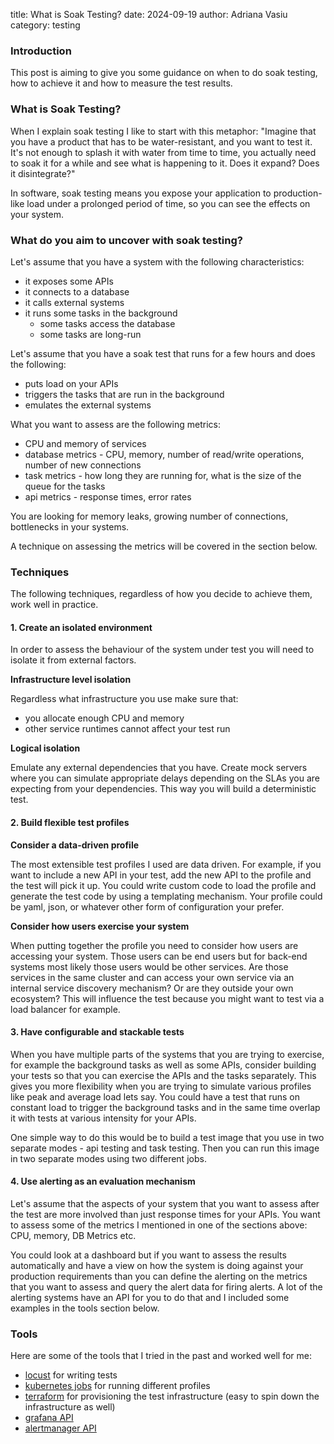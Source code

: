 title: What is Soak Testing?
date: 2024-09-19
author: Adriana Vasiu
category: testing


### Introduction

This post is aiming to give you some guidance on when to do soak testing, how to achieve it and how to measure the test results.

### What is Soak Testing?

When I explain soak testing I like to start with this metaphor: 
"Imagine that you have a product that has to be water-resistant, and you want to test it. 
It's not enough to splash it with water from time to time, you actually need to soak it for a while and see what is happening to it. 
Does it expand? Does it disintegrate?"

In software, soak testing means you expose your application to production-like load under a prolonged period of time, 
so you can see the effects on your system. 

### What do you aim to uncover with soak testing? 

Let's assume that you have a system with the following characteristics:

- it exposes some APIs 
- it connects to a database
- it calls external systems 
- it runs some tasks in the background 
  - some tasks access the database
  - some tasks are long-run

Let's assume that you have a soak test that runs for a few hours and does the following:

- puts load on your APIs
- triggers the tasks that are run in the background
- emulates the external systems

What you want to assess are the following metrics: 

- CPU and memory of services
- database metrics - CPU, memory, number of read/write operations, number of new connections
- task metrics - how long they are running for, what is the size of the queue for the tasks 
- api metrics - response times, error rates

You are looking for memory leaks, growing number of connections, bottlenecks in your systems.

A technique on assessing the metrics will be covered in the section below. 

### Techniques

The following techniques, regardless of how you decide to achieve them, work well in practice.

#### 1. Create an isolated environment

In order to assess the behaviour of the system under test you will need to isolate it from external factors.

**Infrastructure level isolation**

Regardless what infrastructure you use make sure that:

- you allocate enough CPU and memory
- other service runtimes cannot affect your test run

**Logical isolation**

Emulate any external dependencies that you have. Create mock servers where you can simulate appropriate delays
depending on the SLAs you are expecting from your dependencies.
This way you will build a deterministic test. 

#### 2. Build flexible test profiles

**Consider a data-driven profile**

The most extensible test profiles I used are data driven. 
For example, if you want to include a new API in your test, add the new API to the profile and the test will pick it up. 
You could write custom code to load the profile and generate the test code by using a templating mechanism.
Your profile could be yaml, json, or whatever other form of configuration your prefer.

**Consider how users exercise your system**

When putting together the profile you need to consider how users are accessing your system. 
Those users can be end users but for back-end systems most likely those users would be other services. 
Are those services in the same cluster and can access your own service via an internal service discovery mechanism?
Or are they outside your own ecosystem? This will influence the test because you might want to test via a load balancer for 
example.


#### 3. Have configurable and stackable tests 

When you have multiple parts of the systems that you are trying to exercise, for example the background tasks as well 
as some APIs, consider building your tests so that you can exercise the APIs and the tasks separately. 
This gives you more flexibility when you are trying to simulate various profiles like peak and average load lets say. 
You could have a test that runs on constant load to trigger the background tasks and in the same time overlap 
it with tests at various intensity for your APIs.

One simple way to do this would be to build a test image that you use in two separate modes - api testing and task testing.
Then you can run this image in two separate modes using two different jobs.
 
#### 4. Use alerting as an evaluation mechanism 

Let's assume that the aspects of your system that you want to assess after the test are more involved than just response
times for your APIs. 
You want to assess some of the metrics I mentioned in one of the sections above: CPU, memory, DB Metrics etc.

You could look at a dashboard but if you want to assess the results automatically and have a view on how the system
is doing against your production requirements than you can define the alerting on the metrics that you want to assess 
and query the alert data for firing alerts. A lot of the alerting systems have an API for you to do that and I 
included some examples in the tools section below.  

### Tools

Here are some of the tools that I tried in the past and worked well for me:

- [locust](https://locust.io/) for writing tests
- [kubernetes jobs](https://kubernetes.io/docs/concepts/workloads/controllers/job/) for running different profiles
- [terraform](https://www.terraform.io/) for provisioning the test infrastructure (easy to spin down the infrastructure as well)
- [grafana API](https://grafana.com/docs/grafana/latest/developers/http_api/alerting_provisioning/)
- [alertmanager API](https://github.com/prometheus/alertmanager?tab=readme-ov-file#api)
